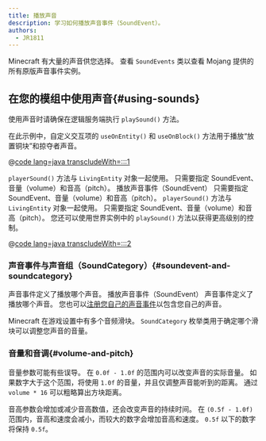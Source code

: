 ```yaml
---
title: 播放声音
description: 学习如何播放声音事件（SoundEvent）。
authors:
  - JR1811
---
```


Minecraft 有大量的声音供您选择。 查看 `SoundEvents` 类以查看 Mojang 提供的所有原版声音事件实例。

## 在您的模组中使用声音{#using-sounds}

使用声音时请确保在逻辑服务端执行 `playSound()` 方法。

在此示例中，自定义交互项的 `useOnEntity()` 和 `useOnBlock()` 方法用于播放“放置铜块”和掠夺者声音。

@[code lang=java transcludeWith=:::1](@/reference/1.21.8/src/main/java/com/example/docs/item/custom/CustomSoundItem.java)

`playerSound()` 方法与 `LivingEntity` 对象一起使用。 只需要指定 SoundEvent、音量（volume）和音高（pitch）。 播放声音事件（SoundEvent） 只需要指定 SoundEvent、音量（volume）和音高（pitch）。 `playerSound()` 方法与 `LivingEntity` 对象一起使用。 只需要指定 SoundEvent、音量（volume）和音高（pitch）。 您还可以使用世界实例中的 `playSound()` 方法以获得更高级别的控制。

@[code lang=java transcludeWith=:::2](@/reference/1.21.8/src/main/java/com/example/docs/item/custom/CustomSoundItem.java)

### 声音事件与声音组（SoundCategory）{#soundevent-and-soundcategory}

声音事件定义了播放哪个声音。 播放声音事件（SoundEvent） 声音事件定义了播放哪个声音。 您也可以[注册您自己的声音事件](./custom)以包含您自己的声音。

Minecraft 在游戏设置中有多个音频滑块。 `SoundCategory` 枚举类用于确定哪个滑块可以调整您声音的音量。

### 音量和音调{#volume-and-pitch}

音量参数可能有些误导。 在 `0.0f - 1.0f` 的范围内可以改变声音的实际音量。 如果数字大于这个范围，将使用 `1.0f` 的音量，并且仅调整声音能听到的距离。 通过 `volume * 16` 可以粗略算出方块距离。

音高参数会增加或减少音高数值，还会改变声音的持续时间。 在 `(0.5f - 1.0f)` 范围内，音高和速度会减小，而较大的数字会增加音高和速度。 `0.5f` 以下的数字将保持 `0.5f`。
